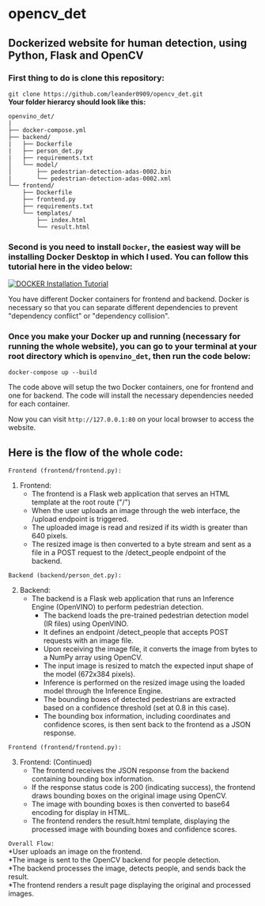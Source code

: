 # opencv_det
## Dockerized website for human detection, using Python, Flask and OpenCV

### **First thing to do is clone this repository:**

``` git clone https://github.com/leander0909/opencv_det.git ``` </br>
**Your folder hierarcy should look like this:**

```
openvino_det/
|
├── docker-compose.yml
├── backend/
|   ├── Dockerfile
|   ├── person_det.py
|   ├── requirements.txt
│   └── model/
│       ├── pedestrian-detection-adas-0002.bin
|       └── pedestrian-detection-adas-0002.xml
└── frontend/
    ├── Dockerfile
    ├── frontend.py
    ├── requirements.txt
    └── templates/
        ├── index.html
        └── result.html
```
### Second is you need to install ```Docker```, the easiest way will be installing Docker Desktop in which I used. You can follow this tutorial here in the video below:

[![DOCKER Installation Tutorial](https://img.youtube.com/vi/XgRGI0Pw2mM&t/0.jpg)](https://www.youtube.com/watch?v=XgRGI0Pw2mM&t=47s)

You have different Docker containers for frontend and backend. Docker is necessary so that you can separate different dependencies to prevent "dependency conflict" or "dependency collision".

### Once you make your Docker up and running (necessary for running the whole website), you can go to your terminal at your root directory which is ```openvino_det```, then run the code below:

``` docker-compose up --build ```

The code above will setup the two Docker containers, one for frontend and one for backend. The code will install the necessary dependencies needed for each container.

Now you can visit ``` http://127.0.0.1:80 ``` on your local browser to access the website.




## Here is the flow of the whole code:
```Frontend (frontend/frontend.py):```
1. Frontend: <br />
    - The frontend is a Flask web application that serves an HTML template at the root route ("/") <br />
    - When the user uploads an image through the web interface, the /upload endpoint is triggered. <br />
    - The uploaded image is read and resized if its width is greater than 640 pixels. <br />
    - The resized image is then converted to a byte stream and sent as a file in a POST request to the /detect_people endpoint of the backend. <br />

```Backend (backend/person_det.py):```

2. Backend: <br />
    - The backend is a Flask web application that runs an Inference Engine (OpenVINO) to perform pedestrian detection. <br />
      - The backend loads the pre-trained pedestrian detection model (IR files) using OpenVINO. <br />
      - It defines an endpoint /detect_people that accepts POST requests with an image file. <br />
      - Upon receiving the image file, it converts the image from bytes to a NumPy array using OpenCV. <br />
      - The input image is resized to match the expected input shape of the model (672x384 pixels). <br />
      - Inference is performed on the resized image using the loaded model through the Inference Engine. <br />
      - The bounding boxes of detected pedestrians are extracted based on a confidence threshold (set at 0.8 in this case). <br />
      - The bounding box information, including coordinates and confidence scores, is then sent back to the frontend as a JSON response. <br />

```Frontend (frontend/frontend.py):```

3. Frontend: (Continued) <br />
    - The frontend receives the JSON response from the backend containing bounding box information.
    - If the response status code is 200 (indicating success), the frontend draws bounding boxes on the original image using OpenCV.
    - The image with bounding boxes is then converted to base64 encoding for display in HTML.
    - The frontend renders the result.html template, displaying the processed image with bounding boxes and confidence scores.
   

```Overall Flow:``` <br />
  *User uploads an image on the frontend. <br />
  *The image is sent to the OpenCV backend for people detection. <br />
  *The backend processes the image, detects people, and sends back the result. <br />
  *The frontend renders a result page displaying the original and processed images.
